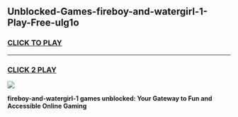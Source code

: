
## Unblocked-Games-fireboy-and-watergirl-1-Play-Free-ulg1o
<h3>
<a href="https://premium76.site?title=fireboy-and-watergirl-1&ref=09A">CLICK TO PLAY</a></h3>
<hr>

<h3>
<a href="https://premium76.site?title=fireboy-and-watergirl-1&ref=09A">CLICK 2 PLAY</a>
  
</h3>

<a href="https://premium76.site?title=fireboy-and-watergirl-1&ref=09A"><img src="https://clearcache.store/games.png"></a>


**fireboy-and-watergirl-1 games unblocked: Your Gateway to Fun and Accessible Online Gaming**
